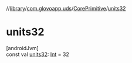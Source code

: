 //[library](../../../index.md)/[com.glovoapp.uds](../index.md)/[CorePrimitive](index.md)/[units32](units32.md)

# units32

[androidJvm]\
const val [units32](units32.md): [Int](https://kotlinlang.org/api/latest/jvm/stdlib/kotlin/-int/index.html) = 32
